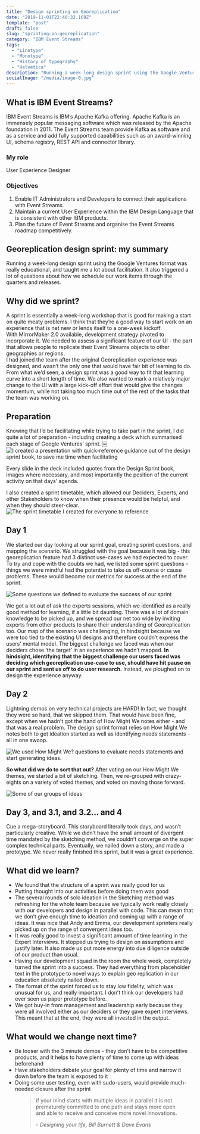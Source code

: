 ```yaml
---
title: "Design sprinting on Georeplication"
date: "2019-11-01T22:40:32.169Z"
template: "post"
draft: false
slug: "sprinting-on-georeplication"
category: "IBM Event Streams"
tags:
  - "Linotype"
  - "Monotype"
  - "History of typography"
  - "Helvetica"
description: "Running a week-long design sprint using the Google Ventures format was really educational, and taught me a lot about facilitation. It also triggered a lot of questions about how we schedule our work items through the quarters and releases."
socialImage: "/media/image-0.jpg"
---
```


## What is IBM Event Streams?
IBM Event Streams is IBM’s Apache Kafka offering. Apache Kafka is an immensely popular messaging software which was released by the Apache foundation in 2011. The Event Streams team provide Kafka as software and as a service and add fully supported capabilities such as an award-winning UI, schema registry, REST API and connector library.

### My role
User Experience Designer

### Objectives
1. Enable IT Administrators and Developers to connect their applications with Event Streams.
2. Maintain a current User Experience within the IBM Design Language that is consistent with other IBM products.
3. Plan the future of Event Streams and organise the Event Streams roadmap competitively.

## Georeplication design sprint: my summary
Running a week-long design sprint using the Google Ventures format was really educational, and taught me a lot about facilitation. It also triggered a lot of questions about how we schedule our work items through the quarters and releases.

## Why did we sprint?
A sprint is essentially a week-long workshop that is good for making a start on quite meaty problems. I think that they’re a good way to start work on an experience that is net new or lends itself to a one-week kickoff.  
With MirrorMaker 2.0 available, development strategy pivoted to incorporate it. We needed to assess a significant feature of our UI - the part that allows people to replicate their Event Streams objects to other geographies or regions.  
I had joined the team after the original Georeplication experience was designed, and wasn’t the only one that would have fair bit of learning to do. From what we’d seen, a design sprint was a good way to fit that learning curve into a short length of time. We also wanted to mark a relatively major change to the UI with a large kick-off effort that would give the changes momentum, while not taking too much time out of the rest of the tasks that the team was working on.

## Preparation
Knowing that I’d be facilitating while trying to take part in the sprint, I did quite a lot of preparation - including creating a deck which summarised each stage of Google Ventures’ sprint.
￼
![I created a presentation with quick-reference guidance out of the design sprint book, to save me time when facilitating](/media/Georep-deck-01.png)

Every slide in the deck included quotes from the Design Sprint book, images where necessary, and most importantly the position of the current activity on that days’ agenda.  

I also created a sprint timetable, which allowed our Deciders, Experts, and other Stakeholders to know when their presence would be helpful, and when they should steer-clear.
![The sprint timetable I created for everyone to reference](/media/Georep-sprint-plan-02.png)

## Day 1
We started our day looking at our sprint goal, creating sprint questions, and mapping the scenario. We struggled with the goal because it was big - this georeplication feature had 3 distinct use-cases we had expected to cover. To try and cope with the doubts we had, we listed some sprint questions - things we were mindful had the potential to take us off-course or cause problems. These would become our metrics for success at the end of the sprint.

![Some questions we defined to evaluate the success of our sprint](/media/Georep-questions.jpg)  

We got a lot out of ask the experts sessions, which we identified as a really good method for learning, if a little bit daunting. There was a lot of domain knowledge to be picked up, and we spread our net too wide by inviting experts from other products to share their understanding of Georeplication too. Our map of the scenario was challenging, in hindsight because we were too tied to the existing UI designs and therefore couldn’t express the users’ mental model. The biggest challenge we faced was when our deciders chose ‘the target’ in an experience we hadn’t mapped.
**In hindsight, identifying that the biggest challenge our users faced was deciding which georeplication use-case to use, should have hit pause on our sprint and sent us off to do user research.** Instead, we ploughed on to design the experience anyway.

## Day 2
Lightning demos on very technical projects are HARD! In fact, we thought they were so hard, that we skipped them. That would have been fine, except when we hadn’t got the hand of How Might We notes either - and that was a real problem. The design sprint format relies on How Might We notes both to get ideation started as well as identifying needs statements - all in one swoop.

![We used How Might We? questions to evaluate needs statements and start generating ideas.](/media/Georep-HMW.jpg)

**So what did we do to sort that out?** After voting on our How Might We themes, we started a bit of sketching. Then, we re-grouped with crazy-eights on a variety of voted themes, and voted on moving those forward.

![Some of our groups of ideas](/media/Georep-ideas.jpg)

## Day 3, and 3.1, and 3.2… and 4
Cue a mega-storyboard. This storyboard literally took days, and wasn’t particularly creative. While we didn’t have the small amount of divergent time mandated by the sketching method, we couldn’t converge on the super complex technical parts. Eventually, we nailed down a story, and made a prototype.
We never really finished this sprint, but it was a great experience.

## What did we learn?
- We found that the structure of a sprint was really good for us
- Putting thought into our activities before doing them was good
- The several rounds of solo ideation in the Sketching method was refreshing for the whole team because we typically work really closely with our developers and design in parallel with code. This can mean that we don’t give enough time to ideation and coming up with a range of ideas. It was nice that Andy and Emma, our development sprinters really picked up on the range of convergent ideas too.
- It was really good to invest a significant amount of time learning in the Expert Interviews. It stopped us trying to design on assumptions and justify later. It also made us put more energy into due diligence outside of our product than usual.
- Having our development squad in the room the whole week, completely turned the sprint into a success. They had everything from placeholder text in the prototype to novel ways to explain geo replication in our education absolutely nailed down.
- The format of the sprint forced us to stay low fidelity, which was unusual for us, and really important. I don’t think our developers had ever seen us paper prototype before.
- We got buy-in from management and leadership early because they were all involved either as our deciders or they gave expert interviews. This meant that at the end, they were all invested in the output.

## What would we change next time?
- Be looser with the 3 minute demos - they don’t have to be competitive products, and it helps to have plenty of time to come up with ideas beforehand
- Have stakeholders debate your goal for plenty of time and narrow it down before the team is exposed to it
- Doing some user testing, even with sudo-users, would provide much-needed closure after the sprint

<figure>
	<blockquote>
		<p>if your mind starts with multiple ideas in parallel it is not prematurely committed to one path and stays more open and able to receive and conceive more novel innovations.</p>
		<footer>
			<cite>- Designing your life, Bill Burnett & Dave Evans</cite>
		</footer>
	</blockquote>
</figure>
